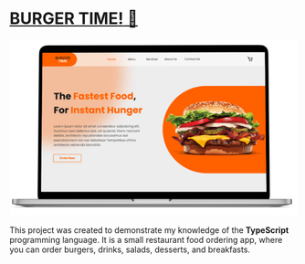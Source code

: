 # [**BURGER TIME!** 🍔]()

![Preview website](./public/screenshot.png)

This project was created to demonstrate my knowledge of the **TypeScript** programming language. It is a small restaurant food ordering app, where you can order burgers, drinks, salads, desserts, and breakfasts.

